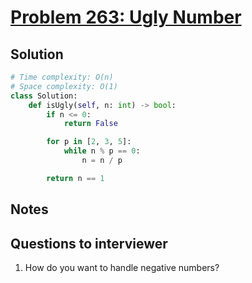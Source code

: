 # [Problem 263: Ugly Number](https://leetcode.com/problems/ugly-number/)

## Solution

```py
# Time complexity: O(n)
# Space complexity: O(1)
class Solution:
    def isUgly(self, n: int) -> bool:
        if n <= 0:
            return False

        for p in [2, 3, 5]:
            while n % p == 0:
                n = n / p

        return n == 1
```

## Notes

## Questions to interviewer

1. How do you want to handle negative numbers?
